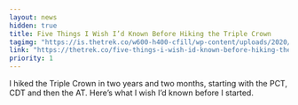 ```yaml
---
layout: news
hidden: true
title: Five Things I Wish I’d Known Before Hiking the Triple Crown
tagimg: "https://is.thetrek.co/w600-h400-cfill/wp-content/uploads/2020/08/26164311/Five-Things-Before-the-Triple-Crown-The-Trek.png"
link: "https://thetrek.co/five-things-i-wish-id-known-before-hiking-the-triple-crown/"
priority: 1
---
```


I hiked the Triple Crown in two years and two months, starting with the PCT, CDT and then the AT. Here’s what I wish I’d known before I started.

